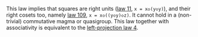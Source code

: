 This law implies that squares are right units ([law 11](https://teorth.github.io/equational_theories/implications/?11), `x = x◇(y◇y)`), and their right cosets too, namely [law 109](https://teorth.github.io/equational_theories/implications/?109), `x = x◇((y◇y)◇z)`.  It cannot hold in a (non-trivial) commutative magma or quasigroup.  This law together with associativity is equivalent to the [left-projection law 4](https://teorth.github.io/equational_theories/implications/?4).
